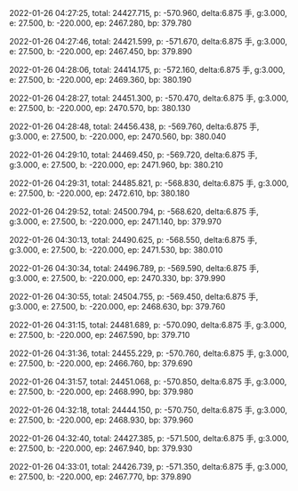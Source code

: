 2022-01-26 04:27:25, total: 24427.715, p: -570.960, delta:6.875 手, g:3.000, e: 27.500, b: -220.000, ep: 2467.280, bp: 379.780

2022-01-26 04:27:46, total: 24421.599, p: -571.670, delta:6.875 手, g:3.000, e: 27.500, b: -220.000, ep: 2467.450, bp: 379.890

2022-01-26 04:28:06, total: 24414.175, p: -572.160, delta:6.875 手, g:3.000, e: 27.500, b: -220.000, ep: 2469.360, bp: 380.190

2022-01-26 04:28:27, total: 24451.300, p: -570.470, delta:6.875 手, g:3.000, e: 27.500, b: -220.000, ep: 2470.570, bp: 380.130

2022-01-26 04:28:48, total: 24456.438, p: -569.760, delta:6.875 手, g:3.000, e: 27.500, b: -220.000, ep: 2470.560, bp: 380.040

2022-01-26 04:29:10, total: 24469.450, p: -569.720, delta:6.875 手, g:3.000, e: 27.500, b: -220.000, ep: 2471.960, bp: 380.210

2022-01-26 04:29:31, total: 24485.821, p: -568.830, delta:6.875 手, g:3.000, e: 27.500, b: -220.000, ep: 2472.610, bp: 380.180

2022-01-26 04:29:52, total: 24500.794, p: -568.620, delta:6.875 手, g:3.000, e: 27.500, b: -220.000, ep: 2471.140, bp: 379.970

2022-01-26 04:30:13, total: 24490.625, p: -568.550, delta:6.875 手, g:3.000, e: 27.500, b: -220.000, ep: 2471.530, bp: 380.010

2022-01-26 04:30:34, total: 24496.789, p: -569.590, delta:6.875 手, g:3.000, e: 27.500, b: -220.000, ep: 2470.330, bp: 379.990

2022-01-26 04:30:55, total: 24504.755, p: -569.450, delta:6.875 手, g:3.000, e: 27.500, b: -220.000, ep: 2468.630, bp: 379.760

2022-01-26 04:31:15, total: 24481.689, p: -570.090, delta:6.875 手, g:3.000, e: 27.500, b: -220.000, ep: 2467.590, bp: 379.710

2022-01-26 04:31:36, total: 24455.229, p: -570.760, delta:6.875 手, g:3.000, e: 27.500, b: -220.000, ep: 2466.760, bp: 379.690

2022-01-26 04:31:57, total: 24451.068, p: -570.850, delta:6.875 手, g:3.000, e: 27.500, b: -220.000, ep: 2468.990, bp: 379.980

2022-01-26 04:32:18, total: 24444.150, p: -570.750, delta:6.875 手, g:3.000, e: 27.500, b: -220.000, ep: 2468.930, bp: 379.960

2022-01-26 04:32:40, total: 24427.385, p: -571.500, delta:6.875 手, g:3.000, e: 27.500, b: -220.000, ep: 2467.940, bp: 379.930

2022-01-26 04:33:01, total: 24426.739, p: -571.350, delta:6.875 手, g:3.000, e: 27.500, b: -220.000, ep: 2467.770, bp: 379.890